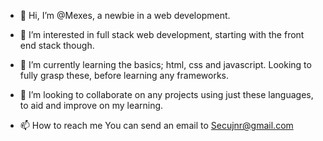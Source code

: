 - 👋 Hi, I’m @Mexes, a newbie in a web development. 
- 👀 I’m interested in full stack web development, starting with the front end stack though. 
- 🌱 I’m currently learning the basics; html, css and javascript. Looking to fully grasp these, before learning any frameworks. 
- 💞️ I’m looking to collaborate on any projects using just these languages, to aid and improve on my learning. 

- 📫 How to reach me 
  You can send an email to Secujnr@gmail.com

<!---
Mexes98/Mexes98 is a ✨ special ✨ repository because its `README.md` (this file) appears on your GitHub profile.
You can click the Preview link to take a look at your changes.
--->
